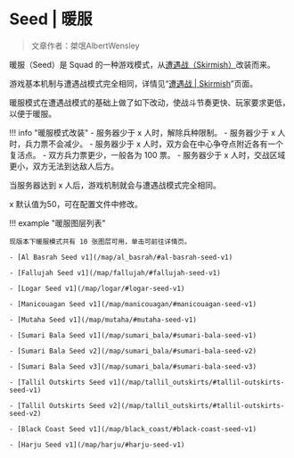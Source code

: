 # Seed | 暖服

> 文章作者：桀氓AlbertWensley

暖服（Seed）是 Squad 的一种游戏模式，从[遭遇战（Skirmish）](./skirmish)改装而来。

游戏基本机制与遭遇战模式完全相同，详情见“[遭遇战 | Skirmish](./skirmish)”页面。

暖服模式在遭遇战模式的基础上做了如下改动，使战斗节奏更快、玩家要求更低，以便于暖服。

!!! info "暖服模式改装"
    - 服务器少于 x 人时，解除兵种限制。
    - 服务器少于 x 人时，兵力票不会减少。
    - 服务器少于 x 人时，双方会在中心争夺点附近各有一个复活点。
    - 双方兵力票更少，一般各为 100 票。
    - 服务器少于 x 人时，交战区域更小，双方无法到达敌人后方。

当服务器达到 x 人后，游戏机制就会与遭遇战模式完全相同。

x 默认值为50，可在配置文件中修改。

!!! example "暖服图层列表"

    现版本下暖服模式共有 10 张图层可用，单击可前往详情页。

    - [Al Basrah Seed v1](/map/al_basrah/#al-basrah-seed-v1)

    - [Fallujah Seed v1](/map/fallujah/#fallujah-seed-v1)
    
    - [Logar Seed v1](/map/logar/#logar-seed-v1)
    
    - [Manicouagan Seed v1](/map/manicouagan/#manicouagan-seed-v1)
    
    - [Mutaha Seed v1](/map/mutaha/#mutaha-seed-v1)
    
    - [Sumari Bala Seed v1](/map/sumari_bala/#sumari-bala-seed-v1)
    
    - [Sumari Bala Seed v2](/map/sumari_bala/#sumari-bala-seed-v2)
    
    - [Sumari Bala Seed v3](/map/sumari_bala/#sumari-bala-seed-v3)
    
    - [Tallil Outskirts Seed v1](/map/tallil_outskirts/#tallil-outskirts-seed-v1)
    
    - [Tallil Outskirts Seed v2](/map/tallil_outskirts/#tallil-outskirts-seed-v2)
    
    - [Black Coast Seed v1](/map/black_coast/#black-coast-seed-v1)
    
    - [Harju Seed v1](/map/harju/#harju-seed-v1)